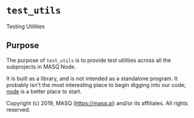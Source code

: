 # `test_utils`
Testing Utilities

## Purpose
The purpose of `test_utils` is to provide test utilities across all the subprojects in MASQ Node.

It is built as a library, and is not intended as a standalone program.
It probably isn't the most interesting place to begin digging into our code;
[node](https://github.com/MASQ-Project/Node/tree/master/node)
is a better place to start.

Copyright (c) 2019, MASQ (https://masq.ai) and/or its affiliates. All rights reserved.
